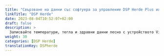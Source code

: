 ```yaml
---
title: "Свързване на данни със софтуера за управление DSP Herde Plus или Beef"
linkTitle: "DSP Herde"
date: 2023-08-04T10:52:07+02:00
draft: false
description: >
  Записвайте температури, тегла и здравни данни лесно с устройството VitalControl и импортирайте записаните данни в софтуера *Herde*.
weight: 30
categories: [DSP Herde]
translationKey: DSPherde
---
```

